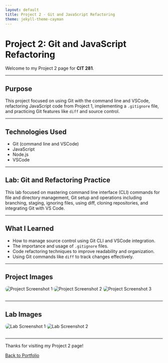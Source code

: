 ```yaml
---
layout: default
title: Project 2 - Git and JavaScript Refactoring
theme: jekyll-theme-cayman
---
```


# Project 2: Git and JavaScript Refactoring

Welcome to my Project 2 page for **CIT 281**.

---

## Purpose

This project focused on using Git with the command line and VSCode, refactoring JavaScript code from Project 1, implementing a `.gitignore` file, and practicing Git features like `diff` and source control.

---

## Technologies Used

- Git (command line and VSCode)
- JavaScript
- Node.js
- VSCode

---

## Lab: Git and Refactoring Practice

This lab focused on mastering command line interface (CLI) commands for file and directory management, Git setup and operations including branching, staging, ignoring files, using diff, cloning repositories, and integrating Git with VS Code.

---

## What I Learned

- How to manage source control using Git CLI and VSCode integration.
- The importance and usage of `.gitignore` files.
- Code refactoring techniques to improve readability and organization.
- Using Git commands like `diff` to track changes effectively.

---

## Project Images

<img src="assets/images/p2-git-status.png" alt="Project Screenshot 1" style="max-width: 50%; border-radius: 8px; margin-bottom: 1rem;" />

<img src="assets/images/p2-refactor.png" alt="Project Screenshot 2" style="max-width: 50%; border-radius: 8px; margin-bottom: 1rem;" />

<img src="assets/images/p2-commit.png" alt="Project Screenshot 3" style="max-width: 50%; border-radius: 8px; margin-bottom: 1rem;" />

---

## Lab Images

<img src="assets/images/lab-02-git.png" alt="Lab Screenshot 1" style="max-width: 50%; border-radius: 8px; margin-bottom: 1rem;" />

<img src="assets/images/lab-02-refactor.png" alt="Lab Screenshot 2" style="max-width: 50%; border-radius: 8px; margin-bottom: 1rem;" />

---

Thanks for visiting my Project 2 page!

[Back to Portfolio](https://arissas24.github.io/)
